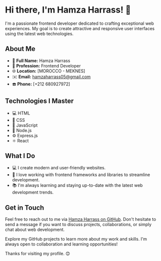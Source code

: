 # Hi there, I'm Hamza Harrass! 👋

I'm a passionate frontend developer dedicated to crafting exceptional web experiences. My goal is to create attractive and responsive user interfaces using the latest web technologies.

## About Me

- 🌟 **Full Name:** Hamza Harrass
- 💼 **Profession:** Frontend Developer
- 🌐 **Location:** [MOROCCO - MEKNES]
- ✉️ **Email:** [hamzaharrass05@gmail.com](mailto:hamzaharrass05@gmail.com)
- ☎️ **Phone:** [+212 680927972]

## Technologies I Master

- 💻 HTML
- 🎨 CSS
- 🚀 JavaScript
- 📡 Node.js
- ⚙️ Express.js
- ⚛️ React

## What I Do

- 💻 I create modern and user-friendly websites.
- 🚀 I love working with frontend frameworks and libraries to streamline development.
- 📚 I'm always learning and staying up-to-date with the latest web development trends.

## Get in Touch

Feel free to reach out to me via [Hamza Harrass on GitHub](https://github.com/HamzaHarrass). Don't hesitate to send a message if you want to discuss projects, collaborations, or simply chat about web development.

Explore my GitHub projects to learn more about my work and skills. I'm always open to collaboration and learning opportunities!

Thanks for visiting my profile. 😊
